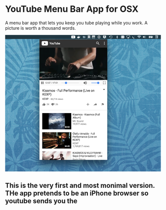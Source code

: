 # YouTube Menu Bar App for OSX

A menu bar app that lets you keep you tube playing while you work. A picture is worth a thousand words.

![Alt text](./screenshot.png)

## This is the very first and most monimal version. THe app pretends to be an iPhone browser so youtube sends you the

